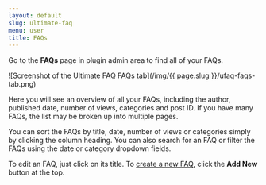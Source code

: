 ```yaml
---
layout: default
slug: ultimate-faq
menu: user
title: FAQs
---
```

Go to the **FAQs** page in plugin admin area to find all of your FAQs.

![Screenshot of the Ultimate FAQ FAQs tab](/img/{{ page.slug }}/ufaq-faqs-tab.png)

Here you will see an overview of all your FAQs, including the author, published date, number of views, categories and post ID. If you have many FAQs, the list may be broken up into multiple pages. 

You can sort the FAQs by title, date, number of views or categories simply by clicking the column heading. You can also search for an FAQ or filter the FAQs using the date or category dropdown fields.

To edit an FAQ, just click on its title. To [create a new FAQ](create), click the **Add New** button at the top.

